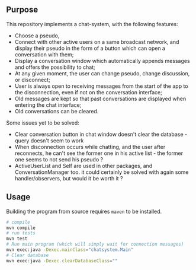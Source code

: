 ## Purpose

This repository implements a chat-system, with the following features:

- Choose a pseudo,
- Connect with other active users on a same broadcast network, and display their pseudo in the form of a button which can open a conversation with them;
- Display a conversation window which automatically appends messages and offers the possibility to chat;
- At any given moment, the user can change pseudo, change discussion, or disconnect;
- User is always open to receiving messages from the start of the app to the disconnection, even if not on the conversation interface;
- Old messages are kept so that past conversations are displayed when entering the chat interface;
- Old conversations can be cleared.

Some issues yet to be solved:

- Clear conversation button in chat window doesn't clear the database - query doesn't seem to work
- When disconnection occurs while chatting, and the user after reconnects, he can't see the former one in his active list - the former one seems to not send his pseudo ?
- ActiveUserList and Self are used in other packages, and ConversationManager too. it could certainly be solved with again some handler/observers, but would it be worth it ?

## Usage

Building the program from source requires `maven` to be installed.

```sh
# compile 
mvn compile
# run tests
mvn test
# Run main program (which will simply wait for connection messages)
mvn exec:java -Dexec.mainClass="chatsystem.Main" 
# Clear database
mvn exec:java -Dexec.clearDatabaseClass=""
```

